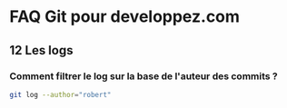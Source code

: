 # FAQ Git pour developpez.com

## 12 Les logs

### Comment filtrer le log sur la base de l'auteur des commits ?

```bash
git log --author="robert"
```
